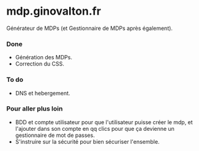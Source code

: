 # mdp.ginovalton.fr
Générateur de MDPs (et Gestionnaire de MDPs après également).

### Done
- Génération des MDPs.
- Correction du CSS.

### To do
- DNS et hebergement.

### Pour aller plus loin
- BDD et compte utilisateur pour que l'utilisateur puisse créer le mdp, et l'ajouter dans son compte en qq clics pour que ça devienne un gestionnaire de mot de passes.
- S'instruire sur la sécurité pour bien sécuriser l'ensemble.